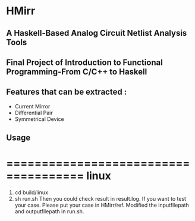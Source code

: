 # HMirr
## A Haskell-Based Analog Circuit Netlist Analysis Tools
## Final Project of Introduction to Functional Programming-From C/C++ to Haskell
## Features that can be extracted :
+ Current Mirror
+ Differential Pair
+ Symmetrical Device

## Usage
=====================================
linux
=====================================
1. cd build/linux
2. sh run.sh
Then you could check result in result.log.
If you want to test your case.
Please put your case in HMirr/ref.
Modified the inputfilepath and outputfilepath in run.sh.
